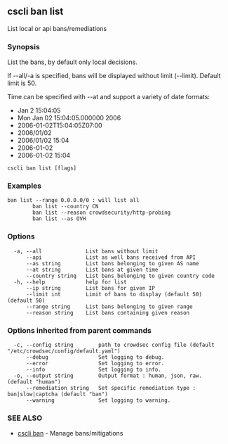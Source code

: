 ## cscli ban list

List local or api bans/remediations

### Synopsis

List the bans, by default only local decisions.

If --all/-a is specified, bans will be displayed without limit (--limit).
Default limit is 50.

Time can be specified with --at and support a variety of date formats:  
 - Jan  2 15:04:05  
 - Mon Jan 02 15:04:05.000000 2006  
 - 2006-01-02T15:04:05Z07:00  
 - 2006/01/02  
 - 2006/01/02 15:04  
 - 2006-01-02  
 - 2006-01-02 15:04


```
cscli ban list [flags]
```

### Examples

```
ban list --range 0.0.0.0/0 : will list all
		ban list --country CN
		ban list --reason crowdsecurity/http-probing
		ban list --as OVH
```

### Options

```
  -a, --all              List bans without limit
      --api              List as well bans received from API
      --as string        List bans belonging to given AS name
      --at string        List bans at given time
      --country string   List bans belonging to given country code
  -h, --help             help for list
      --ip string        List bans for given IP
      --limit int        Limit of bans to display (default 50) (default 50)
      --range string     List bans belonging to given range
      --reason string    List bans containing given reason
```

### Options inherited from parent commands

```
  -c, --config string        path to crowdsec config file (default "/etc/crowdsec/config/default.yaml")
      --debug                Set logging to debug.
      --error                Set logging to error.
      --info                 Set logging to info.
  -o, --output string        Output format : human, json, raw. (default "human")
      --remediation string   Set specific remediation type : ban|slow|captcha (default "ban")
      --warning              Set logging to warning.
```

### SEE ALSO

* [cscli ban](cscli_ban.md)	 - Manage bans/mitigations


